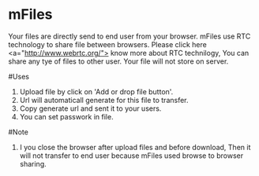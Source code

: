 # mFiles

Your files are directly send to end user from your browser. mFiles use RTC technology to share file between browsers. Please click here <a="http://www.webrtc.org/"> know more about RTC technilogy, You can share any tye of files to other user. Your file will not store on server.

#Uses
1. Upload file by click on 'Add or drop file button'.
2. Url will automaticall generate for this file to transfer.
3. Copy generate url and sent it to  your users.
4. You can set passwork in file.



#Note
1. I you close the browser after upload files and before download, Then it will not transfer to end user because mFiles used browse to browser sharing.